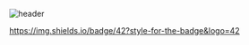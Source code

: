 ![header](https://capsule-render.vercel.app/api?type=waving&color=auto&height=300&section=header&text=MagicCodingBox&fontSize=70)

https://img.shields.io/badge/42?style-for-the-badge&logo=42


